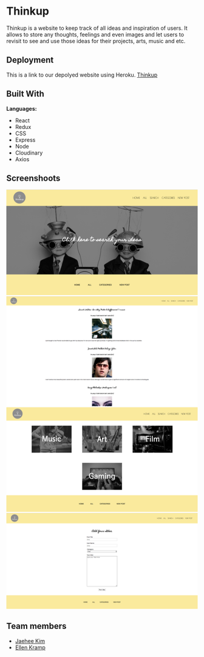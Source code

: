 # Thinkup
Thinkup is a website to keep track of all ideas and inspiration of users. It allows to store any thoughts, feelings and even images and let users to revisit to see and use those ideas for their projects, arts, music and etc.

## Deployment
This is a link to our depolyed website using Heroku.  [Thinkup]

## Built With
**Languages:**
* React
* Redux
* CSS
* Express
* Node
* Cloudinary
* Axios

## Screenshoots
![Homepage](public/images/homepage.png)
![All](public/images/all.png)
![Category](public/images/category.png)
![New](public/images/new.png)

## Team members 
* [Jaehee Kim](https://github.com/jaeheekim051510)
* [Ellen Kramp](https://github.com/ellenkramp)

[thinkup]: https://app-thinkup.herokuapp.com/#/